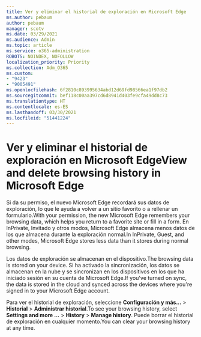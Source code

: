 ```yaml
---
title: Ver y eliminar el historial de exploración en Microsoft Edge
ms.author: pebaum
author: pebaum
manager: scotv
ms.date: 03/29/2021
ms.audience: Admin
ms.topic: article
ms.service: o365-administration
ROBOTS: NOINDEX, NOFOLLOW
localization_priority: Priority
ms.collection: Adm_O365
ms.custom:
- "9423"
- "9005491"
ms.openlocfilehash: 6f2810c893995634abd12d69fd98566ea1f97db2
ms.sourcegitcommit: bef118c00aa397cd6d8941d403fe9cfa49dd8c73
ms.translationtype: HT
ms.contentlocale: es-ES
ms.lasthandoff: 03/30/2021
ms.locfileid: "51441224"
---
```

# <a name="view-and-delete-browsing-history-in-microsoft-edge"></a><span data-ttu-id="15875-102">Ver y eliminar el historial de exploración en Microsoft Edge</span><span class="sxs-lookup"><span data-stu-id="15875-102">View and delete browsing history in Microsoft Edge</span></span>

<span data-ttu-id="15875-103">Si da su permiso, el nuevo Microsoft Edge recordará sus datos de exploración, lo que le ayuda a volver a un sitio favorito o a rellenar un formulario.</span><span class="sxs-lookup"><span data-stu-id="15875-103">With your permission, the new Microsoft Edge remembers your browsing data, which helps you return to a favorite site or fill in a form.</span></span> <span data-ttu-id="15875-104">En InPrivate, Invitado y otros modos, Microsoft Edge almacena menos datos de los que almacena durante la exploración normal.</span><span class="sxs-lookup"><span data-stu-id="15875-104">In InPrivate, Guest, and other modes, Microsoft Edge stores less data than it stores during normal browsing.</span></span>

<span data-ttu-id="15875-105">Los datos de exploración se almacenan en el dispositivo.</span><span class="sxs-lookup"><span data-stu-id="15875-105">The browsing data is stored on your device.</span></span> <span data-ttu-id="15875-106">Si ha activado la sincronización, los datos se almacenan en la nube y se sincronizan en los dispositivos en los que ha iniciado sesión en su cuenta de Microsoft Edge.</span><span class="sxs-lookup"><span data-stu-id="15875-106">If you've turned on sync, the data is stored in the cloud and synced across the devices where you're signed in to your Microsoft Edge account.</span></span>

<span data-ttu-id="15875-107">Para ver el historial de exploración, seleccione **Configuración y más...**  > **Historial** > **Administrar historial**.</span><span class="sxs-lookup"><span data-stu-id="15875-107">To see your browsing history, select **Settings and more ...**  > **History** > **Manage history**.</span></span> <span data-ttu-id="15875-108">Puede borrar el historial de exploración en cualquier momento.</span><span class="sxs-lookup"><span data-stu-id="15875-108">You can clear your browsing history at any time.</span></span>